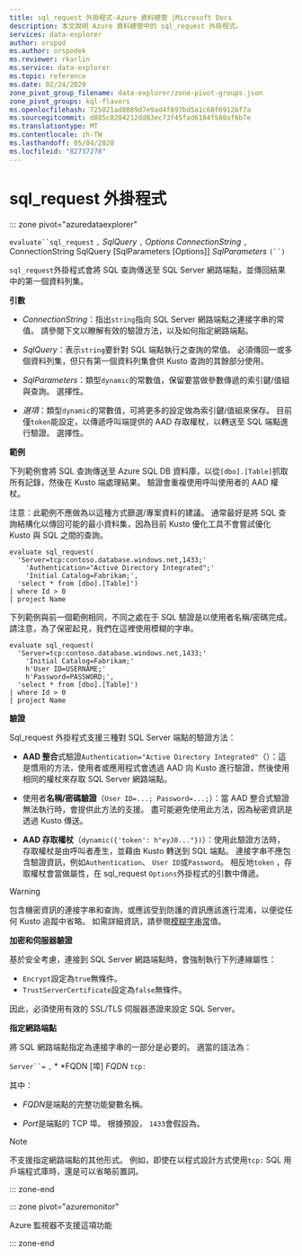 ```yaml
---
title: sql_request 外掛程式-Azure 資料總管 |Microsoft Docs
description: 本文說明 Azure 資料總管中的 sql_request 外掛程式。
services: data-explorer
author: orspod
ms.author: orspodek
ms.reviewer: rkarlin
ms.service: data-explorer
ms.topic: reference
ms.date: 02/24/2020
zone_pivot_group_filename: data-explorer/zone-pivot-groups.json
zone_pivot_groups: kql-flavors
ms.openlocfilehash: 725021ad8089d7e9ad4f897bd5a1c68f6912bf7a
ms.sourcegitcommit: d885c0204212dd83ec73f45fad6184f580af6b7e
ms.translationtype: MT
ms.contentlocale: zh-TW
ms.lasthandoff: 05/04/2020
ms.locfileid: "82737278"
---
```

# <a name="sql_request-plugin"></a>sql_request 外掛程式

::: zone pivot="azuredataexplorer"

  `evaluate``sql_request` `,` *SqlQuery* `,` *Options* *ConnectionString* `,` ConnectionString SqlQuery [SqlParameters [Options]] *SqlParameters* `(``)`

`sql_request`外掛程式會將 SQL 查詢傳送至 SQL Server 網路端點，並傳回結果中的第一個資料列集。

**引數**

* *ConnectionString*：指出`string`指向 SQL Server 網路端點之連接字串的常值。 請參閱下文以瞭解有效的驗證方法，以及如何指定網路端點。

* *SqlQuery*：表示`string`要針對 SQL 端點執行之查詢的常值。 必須傳回一或多個資料列集，但只有第一個資料列集會供 Kusto 查詢的其餘部分使用。

* *SqlParameters*：類型`dynamic`的常數值，保留要當做參數傳遞的索引鍵/值組與查詢。 選擇性。
  
* *選項*：類型`dynamic`的常數值，可將更多的設定做為索引鍵/值組來保存。 目前僅`token`能設定，以傳遞呼叫端提供的 AAD 存取權杖，以轉送至 SQL 端點進行驗證。 選擇性。

**範例**

下列範例會將 SQL 查詢傳送至 Azure SQL DB 資料庫，以從`[dbo].[Table]`抓取所有記錄，然後在 Kusto 端處理結果。 驗證會重複使用呼叫使用者的 AAD 權杖。

注意：此範例不應做為以這種方式篩選/專案資料的建議。 通常最好是將 SQL 查詢結構化以傳回可能的最小資料集，因為目前 Kusto 優化工具不會嘗試優化 Kusto 與 SQL 之間的查詢。

```kusto
evaluate sql_request(
  'Server=tcp:contoso.database.windows.net,1433;'
    'Authentication="Active Directory Integrated";'
    'Initial Catalog=Fabrikam;',
  'select * from [dbo].[Table]')
| where Id > 0
| project Name
```

下列範例與前一個範例相同，不同之處在于 SQL 驗證是以使用者名稱/密碼完成。 請注意，為了保密起見，我們在這裡使用模糊的字串。

```kusto
evaluate sql_request(
  'Server=tcp:contoso.database.windows.net,1433;'
    'Initial Catalog=Fabrikam;'
    h'User ID=USERNAME;'
    h'Password=PASSWORD;',
  'select * from [dbo].[Table]')
| where Id > 0
| project Name
```

**驗證**

Sql_request 外掛程式支援三種對 SQL Server 端點的驗證方法：

* **AAD 整合**式驗證`Authentication="Active Directory Integrated"`（）：這是慣用的方法，使用者或應用程式會透過 AAD 向 Kusto 進行驗證，然後使用相同的權杖來存取 SQL Server 網路端點。

* 使用者**名稱/密碼驗證**（`User ID=...; Password=...;`）：當 AAD 整合式驗證無法執行時，會提供此方法的支援。 盡可能避免使用此方法，因為秘密資訊是透過 Kusto 傳送。

* **AAD 存取權杖**（`dynamic({'token': h"eyJ0..."})`）：使用此驗證方法時，存取權杖是由呼叫者產生，並藉由 Kusto 轉送到 SQL 端點。 連接字串不應包含驗證資訊，例如`Authentication`、 `User ID`或`Password`。 相反地`token` ，存取權杖會當做屬性，在 sql_request `Options`外掛程式的引數中傳遞。
     
> [!WARNING]
> 包含機密資訊的連接字串和查詢，或應該受到防護的資訊應該進行混淆，以便從任何 Kusto 追蹤中省略。
> 如需詳細資訊，請參閱[模糊字串常](scalar-data-types/string.md#obfuscated-string-literals)值。

**加密和伺服器驗證**

基於安全考慮，連接到 SQL Server 網路端點時，會強制執行下列連線屬性：

* `Encrypt`設定為`true`無條件。
* `TrustServerCertificate`設定為`false`無條件。

因此，必須使用有效的 SSL/TLS 伺服器憑證來設定 SQL Server。

**指定網路端點**

將 SQL 網路端點指定為連接字串的一部分是必要的。
適當的語法為：

`Server``=` `,` * *FQDN [埠] *FQDN* `tcp:`

其中：

* *FQDN*是端點的完整功能變數名稱。

* *Port*是端點的 TCP 埠。 根據預設， `1433`會假設為。

> [!NOTE]
> 不支援指定網路端點的其他形式。
> 例如，即使在以程式設計方式使用`tcp:` SQL 用戶端程式庫時，還是可以省略前置詞。



::: zone-end

::: zone pivot="azuremonitor"

Azure 監視器不支援這項功能

::: zone-end
